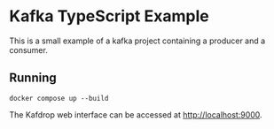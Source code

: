 # Kafka TypeScript Example
This is a small example of a kafka project containing a producer and a consumer.


## Running
`docker compose up --build`

The Kafdrop web interface can be accessed at [http://localhost:9000](http://localhost:9000).